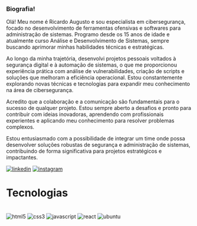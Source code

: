 ### Biografia!

Olá! Meu nome é Ricardo Augusto e sou especialista em cibersegurança, focado no desenvolvimento de ferramentas ofensivas e softwares para administração de sistemas. Programo desde os 15 anos de idade e atualmente curso Análise e Desenvolvimento de Sistemas, sempre buscando aprimorar minhas habilidades técnicas e estratégicas.

Ao longo da minha trajetória, desenvolvi projetos pessoais voltados à segurança digital e à automação de sistemas, o que me proporcionou experiência prática com análise de vulnerabilidades, criação de scripts e soluções que melhoram a eficiência operacional. Estou constantemente explorando novas técnicas e tecnologias para expandir meu conhecimento na área de cibersegurança.

Acredito que a colaboração e a comunicação são fundamentais para o sucesso de qualquer projeto. Estou sempre aberto a desafios e pronto para contribuir com ideias inovadoras, aprendendo com profissionais experientes e aplicando meu conhecimento para resolver problemas complexos.

Estou entusiasmado com a possibilidade de integrar um time onde possa desenvolver soluções robustas de segurança e administração de sistemas, contribuindo de forma significativa para projetos estratégicos e impactantes.

[![linkedin](https://img.shields.io/badge/LinkedIn-0077B5?style=for-the-badge&logo=linkedin&logoColor=white)](https://www.linkedin.com/in/ricardo-augusto-77a32b319?utm_source=share&utm_campaign=share_via&utm_content=profile&utm_medium=android_app)
[![instagram](https://img.shields.io/badge/Instagram-E4405F?style=for-the-badge&logo=instagram&logoColor=white)]()

# Tecnologias 

<div style="display: inline_block"><br/>
   <img align="center" src="https://img.shields.io/badge/HTML5-E34F26?style=for-the-badge&logo=html5&logoColor=white" alt="html5" />
   <img align="center" src="https://img.shields.io/badge/CSS3-1572B6?style=for-the-badge&logo=css3&logoColor=white" alt="css3" />
   <img align="center" src="https://img.shields.io/badge/JavaScript-323330?style=for-the-badge&logo=javascript&logoColor=F7DF1E" alt="javascript" />
   <img align="center" src="https://img.shields.io/badge/React-20232A?style=for-the-badge&logo=react&logoColor=61DAFB" alt="react" />
   <img align="center" src="https://img.shields.io/badge/Ubuntu-E95420?style=for-the-badge&logo=ubuntu&logoColor=white" alt="ubuntu" />
</div>

